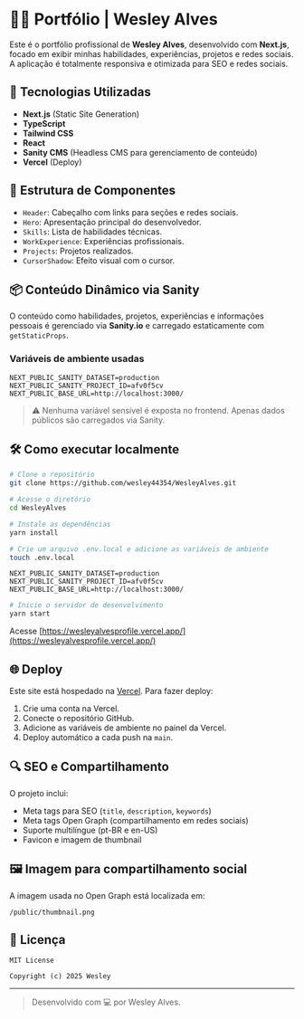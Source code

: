 # 🧑‍💻 Portfólio | Wesley Alves

Este é o portfólio profissional de **Wesley Alves**, desenvolvido com **Next.js**, focado em exibir minhas habilidades, experiências, projetos e redes sociais. A aplicação é totalmente responsiva e otimizada para SEO e redes sociais.

## 🚀 Tecnologias Utilizadas

- **Next.js** (Static Site Generation)
- **TypeScript**
- **Tailwind CSS**
- **React**
- **Sanity CMS** (Headless CMS para gerenciamento de conteúdo)
- **Vercel** (Deploy)

## 📁 Estrutura de Componentes

- `Header`: Cabeçalho com links para seções e redes sociais.
- `Hero`: Apresentação principal do desenvolvedor.
- `Skills`: Lista de habilidades técnicas.
- `WorkExperience`: Experiências profissionais.
- `Projects`: Projetos realizados.
- `CursorShadow`: Efeito visual com o cursor.

## 📦 Conteúdo Dinâmico via Sanity

O conteúdo como habilidades, projetos, experiências e informações pessoais é gerenciado via **Sanity.io** e carregado estaticamente com `getStaticProps`.

### Variáveis de ambiente usadas

```env
NEXT_PUBLIC_SANITY_DATASET=production
NEXT_PUBLIC_SANITY_PROJECT_ID=afv0f5cv
NEXT_PUBLIC_BASE_URL=http://localhost:3000/
```

> ⚠️ Nenhuma variável sensível é exposta no frontend. Apenas dados públicos são carregados via Sanity.

## 🛠️ Como executar localmente

```bash
# Clone o repositório
git clone https://github.com/wesley44354/WesleyAlves.git

# Acesse o diretório
cd WesleyAlves

# Instale as dependências
yarn install

# Crie um arquivo .env.local e adicione as variáveis de ambiente
touch .env.local
```

```env
NEXT_PUBLIC_SANITY_DATASET=production
NEXT_PUBLIC_SANITY_PROJECT_ID=afv0f5cv
NEXT_PUBLIC_BASE_URL=http://localhost:3000/
```

```bash
# Inicie o servidor de desenvolvimento
yarn start
```

Acesse [https://wesleyalvesprofile.vercel.app/](https://wesleyalvesprofile.vercel.app/)

## 🌐 Deploy

Este site está hospedado na [Vercel](https://vercel.com). Para fazer deploy:

1. Crie uma conta na Vercel.
2. Conecte o repositório GitHub.
3. Adicione as variáveis de ambiente no painel da Vercel.
4. Deploy automático a cada push na `main`.

## 🔍 SEO e Compartilhamento

O projeto inclui:

- Meta tags para SEO (`title`, `description`, `keywords`)
- Meta tags Open Graph (compartilhamento em redes sociais)
- Suporte multilíngue (pt-BR e en-US)
- Favicon e imagem de thumbnail

## 🖼️ Imagem para compartilhamento social

A imagem usada no Open Graph está localizada em:

```
/public/thumbnail.png
```

## 📄 Licença

```text
MIT License

Copyright (c) 2025 Wesley
```

---

> Desenvolvido com 💻 por Wesley Alves.
